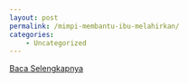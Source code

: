 ```yaml
---
layout: post
permalink: /mimpi-membantu-ibu-melahirkan/
categories:
    - Uncategorized
---
```


[Baca Selengkapnya](/07)